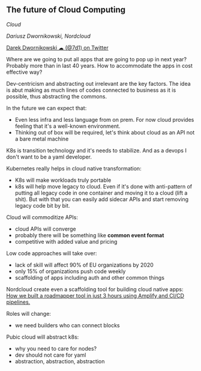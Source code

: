 ## The future of Cloud Computing
_Cloud_

_Dariusz Dwornikowski, Nordcloud_

[Darek Dwornikowski ☁ (@7d1) on Twitter](https://twitter.com/7d1)

Where are we going to put all apps that are going to pop up in next year? Probably more than in last 40 years. 
How to accommodate the apps in cost effective way? 

Dev-centricism and abstracting out irrelevant are the key factors.
The idea is abut making as much lines of codes connected to business as it is possible, thus abstracting the commons.

In the future we can expect that:
- Even less infra and less language from on prem. For now cloud provides feeling that it's a well-known environment.
- Thinking out of box will be required, let's think about cloud as an API not a bare metal machine

K8s is transition technology and it's needs to stabilize. And as a devops I don't want to be a yaml developer.

Kubernetes really helps in cloud native transformation:
- K8s will make workloads truly portable
- k8s will help move legacy to cloud. Even if it's done with anti-pattern of putting all legacy code in one container and moving it to a cloud (lift a shit). But with that you can easily add sidecar APIs and start removing legacy code bit by bit.

Cloud will commoditize APIs:
- cloud APIs will converge
- probably there will be something like **common event format**
- competitive with added value and pricing

Low code approaches will take over:
- lack of skill will affect 90% of EU organizations by 2020
- only 15% of organizations push code weekly
- scaffolding of apps including auth and other common things

Nordcloud create even a scaffolding tool for building cloud native apps:
[How we built a roadmapper tool in just 3 hours using Amplify and CI/CD pipelines.](https://medium.com/nordcloud-engineering/how-we-built-a-roadmapper-tool-in-just-3-hours-using-amplify-and-ci-cd-pipelines-45c3826feca6)

Roles will change:
- we need builders who can connect blocks

Pubic cloud will abstract k8s:
- why you need to care for nodes?
- dev should not care for yaml
- abstraction, abstraction, abstraction
